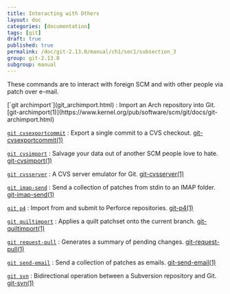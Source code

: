 ```yaml
---
title: Interacting with Others
layout: doc
categories: [documentation]
tags: [git]
draft: true
published: true
permalink: /doc/git-2.13.0/manual/ch1/sec1/subsection_3
group: git-2.13.0
subgroup: manual
---
```


These commands are to interact with foreign SCM and with other people via patch over e-mail.

<div class="dl_as_table width_200" markdown="1">
[`git archimport`](git_archimport.html)
: Import an Arch repository into Git. [git-archimport(1)](https://www.kernel.org/pub/software/scm/git/docs/git-archimport.html)

[`git cvsexportcommit`](git_cvsexportcommit.html)
: Export a single commit to a CVS checkout. [git-cvsexportcommit(1)](https://www.kernel.org/pub/software/scm/git/docs/git-cvsexportcommit.html)

[`git cvsimport`](git_cvsimport.html)
: Salvage your data out of another SCM people love to hate. [git-cvsimport(1)](https://www.kernel.org/pub/software/scm/git/docs/git-cvsimport.html)

[`git cvsserver`](git_cvsserver.html)
: A CVS server emulator for Git. [git-cvsserver(1)](https://www.kernel.org/pub/software/scm/git/docs/git-cvsserver.html)

[`git imap-send`](git_imap_send.html)
: Send a collection of patches from stdin to an IMAP folder. [git-imap-send(1)](https://www.kernel.org/pub/software/scm/git/docs/git-imap-send.html)

[`git p4`](git_p4.html)
: Import from and submit to Perforce repositories. [git-p4(1)](https://www.kernel.org/pub/software/scm/git/docs/git-p4.html)

[`git quiltimport`](git_quiltimport.html)
: Applies a quilt patchset onto the current branch. [git-quiltimport(1)](https://www.kernel.org/pub/software/scm/git/docs/git-quiltimport.html)

[`git request-pull`](git_request_pull.html)
: Generates a summary of pending changes. [git-request-pull(1)](https://www.kernel.org/pub/software/scm/git/docs/git-request-pull.html)

[`git send-email`](git_send_mail.html)
: Send a collection of patches as emails. [git-send-email(1)](https://www.kernel.org/pub/software/scm/git/docs/git-send-email.html)

[`git svn`](git_svn.html)
: Bidirectional operation between a Subversion repository and Git. [git-svn(1)](https://www.kernel.org/pub/software/scm/git/docs/git-svn.html)
</div>
